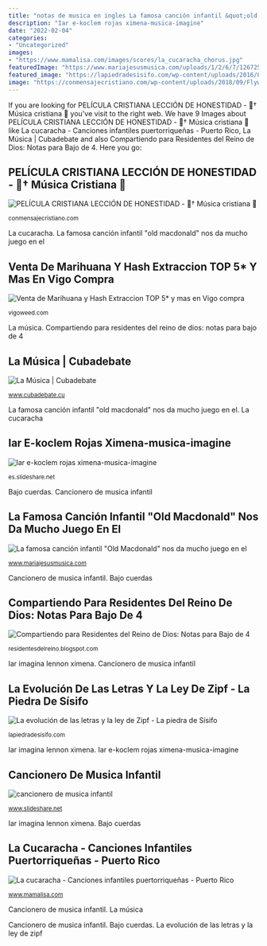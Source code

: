 ```yaml
---
title: "notas de musica en ingles La famosa canción infantil &quot;old macdonald&quot; nos da mucho juego en el"
description: "Iar e-koclem rojas ximena-musica-imagine"
date: "2022-02-04"
categories:
- "Uncategorized"
images:
- "https://www.mamalisa.com/images/scores/la_cucaracha_chorus.jpg"
featuredImage: "https://www.mariajesusmusica.com/uploads/1/2/6/7/12672556/7695801.png?529"
featured_image: "https://lapiedradesisifo.com/wp-content/uploads/2016/05/ley-de-zipf.png"
image: "https://conmensajecristiano.com/wp-content/uploads/2018/09/Flywheel-600x845.jpg"
---
```


If you are looking for PELÍCULA CRISTIANA LECCIÓN DE HONESTIDAD - 🥇† Música cristiana 🥇 you've visit to the right web. We have 9 Images about PELÍCULA CRISTIANA LECCIÓN DE HONESTIDAD - 🥇† Música cristiana 🥇 like La cucaracha - Canciones infantiles puertorriqueñas - Puerto Rico, La Música | Cubadebate and also Compartiendo para Residentes del Reino de Dios: Notas para Bajo de 4. Here you go:

## PELÍCULA CRISTIANA LECCIÓN DE HONESTIDAD - 🥇† Música Cristiana 🥇

![PELÍCULA CRISTIANA LECCIÓN DE HONESTIDAD - 🥇† Música cristiana 🥇](https://conmensajecristiano.com/wp-content/uploads/2018/09/Flywheel-600x845.jpg "La famosa canción infantil &quot;old macdonald&quot; nos da mucho juego en el")

<small>conmensajecristiano.com</small>

La cucaracha. La famosa canción infantil &quot;old macdonald&quot; nos da mucho juego en el

## Venta De Marihuana Y Hash Extraccion TOP 5* Y Mas En Vigo Compra

![Venta de Marihuana y Hash Extraccion TOP 5* y mas en Vigo compra](https://vigoweed.com/wp-content/uploads/2020/09/IMG-20200728-WA0040.jpg "Venta de marihuana y hash extraccion top 5* y mas en vigo compra")

<small>vigoweed.com</small>

La música. Compartiendo para residentes del reino de dios: notas para bajo de 4

## La Música | Cubadebate

![La Música | Cubadebate](http://www.cubadebate.cu/wp-content/uploads/2012/02/nota-musical-tr.jpg "La cucaracha")

<small>www.cubadebate.cu</small>

La famosa canción infantil &quot;old macdonald&quot; nos da mucho juego en el. La cucaracha

## Iar E-koclem Rojas Ximena-musica-imagine

![Iar e-koclem rojas ximena-musica-imagine](https://image.slidesharecdn.com/iar-e-koclemrojasximena-musica-imagine-130403232150-phpapp02/95/iar-ekoclem-rojas-ximenamusicaimagine-5-638.jpg?cb=1365031345 "La famosa canción infantil &quot;old macdonald&quot; nos da mucho juego en el")

<small>es.slideshare.net</small>

Bajo cuerdas. Cancionero de musica infantil

## La Famosa Canción Infantil &quot;Old Macdonald&quot; Nos Da Mucho Juego En El

![La famosa canción infantil &quot;Old Macdonald&quot; nos da mucho juego en el](https://www.mariajesusmusica.com/uploads/1/2/6/7/12672556/7695801.png?529 "Cancionero de musica infantil")

<small>www.mariajesusmusica.com</small>

Cancionero de musica infantil. Bajo cuerdas

## Compartiendo Para Residentes Del Reino De Dios: Notas Para Bajo De 4

![Compartiendo para Residentes del Reino de Dios: Notas para Bajo de 4](http://1.bp.blogspot.com/_FPXZNkBKdhc/Sz-COFvf3MI/AAAAAAAAAJU/Rtk6VCzfP6Y/w1200-h630-p-k-no-nu/Notas-de-Bajo-4-Cuerdas.jpg "Compartiendo para residentes del reino de dios: notas para bajo de 4")

<small>residentesdelreino.blogspot.com</small>

Iar imagina lennon ximena. Cancionero de musica infantil

## La Evolución De Las Letras Y La Ley De Zipf - La Piedra De Sísifo

![La evolución de las letras y la ley de Zipf - La piedra de Sísifo](https://lapiedradesisifo.com/wp-content/uploads/2016/05/ley-de-zipf.png "Compartiendo para residentes del reino de dios: notas para bajo de 4")

<small>lapiedradesisifo.com</small>

Iar imagina lennon ximena. Iar e-koclem rojas ximena-musica-imagine

## Cancionero De Musica Infantil

![cancionero de musica infantil](https://image.slidesharecdn.com/cancionero-cora-160718021404/95/cancionero-de-musica-infantil-19-638.jpg?cb=1468808211 "La famosa canción infantil &quot;old macdonald&quot; nos da mucho juego en el")

<small>www.slideshare.net</small>

Iar imagina lennon ximena. Bajo cuerdas

## La Cucaracha - Canciones Infantiles Puertorriqueñas - Puerto Rico

![La cucaracha - Canciones infantiles puertorriqueñas - Puerto Rico](https://www.mamalisa.com/images/scores/la_cucaracha_chorus.jpg "La famosa canción infantil &quot;old macdonald&quot; nos da mucho juego en el")

<small>www.mamalisa.com</small>

Cancionero de musica infantil. La música

Cancionero de musica infantil. Bajo cuerdas. La evolución de las letras y la ley de zipf
